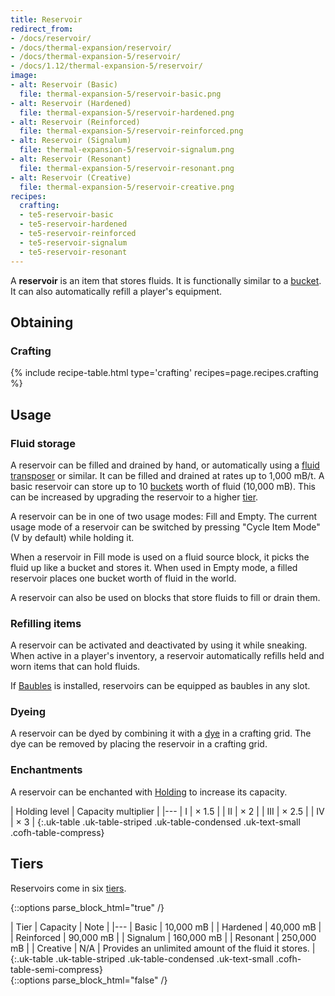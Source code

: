 ```yaml
---
title: Reservoir
redirect_from:
- /docs/reservoir/
- /docs/thermal-expansion/reservoir/
- /docs/thermal-expansion-5/reservoir/
- /docs/1.12/thermal-expansion-5/reservoir/
image:
- alt: Reservoir (Basic)
  file: thermal-expansion-5/reservoir-basic.png
- alt: Reservoir (Hardened)
  file: thermal-expansion-5/reservoir-hardened.png
- alt: Reservoir (Reinforced)
  file: thermal-expansion-5/reservoir-reinforced.png
- alt: Reservoir (Signalum)
  file: thermal-expansion-5/reservoir-signalum.png
- alt: Reservoir (Resonant)
  file: thermal-expansion-5/reservoir-resonant.png
- alt: Reservoir (Creative)
  file: thermal-expansion-5/reservoir-creative.png
recipes:
  crafting:
  - te5-reservoir-basic
  - te5-reservoir-hardened
  - te5-reservoir-reinforced
  - te5-reservoir-signalum
  - te5-reservoir-resonant
---
```


A **reservoir** is an item that stores fluids. It is functionally similar to a
[bucket](https://minecraft.gamepedia.com/Bucket). It can also automatically
refill a player's equipment.


Obtaining
---------

### Crafting
{% include recipe-table.html type='crafting' recipes=page.recipes.crafting %}


Usage
-----

### Fluid storage
A reservoir can be filled and drained by hand, or automatically using a [fluid
transposer](/docs/1.12/thermal-expansion/fluid-transposer/) or similar. It can be filled and drained at
rates up to 1,000 mB/t. A basic reservoir can store up to 10
[buckets](https://minecraft.gamepedia.com/Bucket) worth of fluid (10,000 mB).
This can be increased by upgrading the reservoir to a higher [tier](#tiers).

A reservoir can be in one of two usage modes: Fill and Empty. The current usage
mode of a reservoir can be switched by pressing "Cycle Item Mode" (V by default)
while holding it.

When a reservoir in Fill mode is used on a fluid source block, it picks the
fluid up like a bucket and stores it. When used in Empty mode, a filled
reservoir places one bucket worth of fluid in the world.

A reservoir can also be used on blocks that store fluids to fill or drain them.

### Refilling items
A reservoir can be activated and deactivated by using it while sneaking. When
active in a player's inventory, a reservoir automatically refills held and worn
items that can hold fluids.

If [Baubles](https://www.curseforge.com/minecraft/mc-mods/baubles) is installed,
reservoirs can be equipped as baubles in any slot.

### Dyeing
A reservoir can be dyed by combining it with a
[dye](https://minecraft.gamepedia.com/Dye) in a crafting grid. The dye can be
removed by placing the reservoir in a crafting grid.

### Enchantments
A reservoir can be enchanted with [Holding](/docs/1.12/cofh-core/holding/) to increase its
capacity.

| Holding level | Capacity multiplier |
|---
| I | × 1.5 |
| II | × 2 |
| III | × 2.5 |
| IV | × 3 |
{:.uk-table .uk-table-striped .uk-table-condensed .uk-text-small .cofh-table-compress}


Tiers
-----

Reservoirs come in six [tiers](/docs/1.12/thermal-foundation/tiers/).

{::options parse_block_html="true" /}
<div class="uk-overflow-container">
| Tier | Capacity | Note |
|---
| Basic | 10,000 mB |
| Hardened | 40,000 mB |
| Reinforced | 90,000 mB |
| Signalum | 160,000 mB |
| Resonant | 250,000 mB |
| Creative | N/A | Provides an unlimited amount of the fluid it stores. |
{:.uk-table .uk-table-striped .uk-table-condensed .uk-text-small .cofh-table-semi-compress}
</div>
{::options parse_block_html="false" /}
